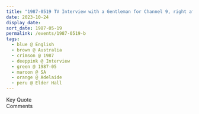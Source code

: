 ```yaml
---
title: "1987-0519 TV Interview with a Gentleman for Channel 9, right after the Public Program, Elder Hall, University, Adelaide, SA, Australia"
date: 2023-10-24
display_date: 
sort_date: 1987-05-19
permalink: /events/1987-0519-b
tags:
  - blue @ English
  - brown @ Australia
  - crimson @ 1987
  - deeppink @ Interview
  - green @ 1987-05
  - maroon @ SA
  - orange @ Adelaide
  - peru @ Elder Hall
---
```


<wave-list>
  <list-title color="green" width="75">Key Quote</list-title>
  <list-item color="BlanchedAlmond"  width="200"></list-item>
  <list-item color="Lavender"></list-item>
  <list-item color="BlanchedAlmond"></list-item>
</wave-list>

<br>

<wave-list>
  <list-title color="green" width="75">Comments</list-title>
  <list-item color="BlanchedAlmond"  width="200"></list-item>
  <list-item color="Lavender"></list-item>
  <list-item color="BlanchedAlmond"></list-item>
</wave-list>